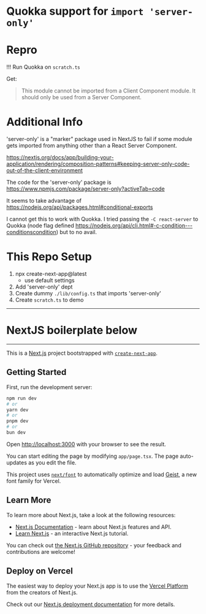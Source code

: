 Quokka support for `import 'server-only'`
========================================

# Repro

!!! Run Quokka on `scratch.ts`

Get:

> This module cannot be imported from a Client Component module. It should only be used from a Server Component.

# Additional Info

'server-only' is a "marker" package used in NextJS to fail if some module gets imported from anything other than a React Server Component.

https://nextjs.org/docs/app/building-your-application/rendering/composition-patterns#keeping-server-only-code-out-of-the-client-environment

The code for the 'server-only' package is https://www.npmjs.com/package/server-only?activeTab=code

It seems to take advantage of https://nodejs.org/api/packages.html#conditional-exports

I cannot get this to work with Quokka. I tried passing the `-C react-server` to Quokka (node flag defined https://nodejs.org/api/cli.html#-c-condition---conditionscondition) but to no avail.

# This Repo Setup

1. npx create-next-app@latest
   * use default settings
2. Add 'server-only' dept
3. Create dummy `./lib/config.ts` that imports 'server-only'
4. Create `scratch.ts` to demo

---

# NextJS boilerplate below

----

This is a [Next.js](https://nextjs.org) project bootstrapped with [`create-next-app`](https://nextjs.org/docs/app/api-reference/cli/create-next-app).

## Getting Started

First, run the development server:

```bash
npm run dev
# or
yarn dev
# or
pnpm dev
# or
bun dev
```

Open [http://localhost:3000](http://localhost:3000) with your browser to see the result.

You can start editing the page by modifying `app/page.tsx`. The page auto-updates as you edit the file.

This project uses [`next/font`](https://nextjs.org/docs/app/building-your-application/optimizing/fonts) to automatically optimize and load [Geist](https://vercel.com/font), a new font family for Vercel.

## Learn More

To learn more about Next.js, take a look at the following resources:

- [Next.js Documentation](https://nextjs.org/docs) - learn about Next.js features and API.
- [Learn Next.js](https://nextjs.org/learn) - an interactive Next.js tutorial.

You can check out [the Next.js GitHub repository](https://github.com/vercel/next.js) - your feedback and contributions are welcome!

## Deploy on Vercel

The easiest way to deploy your Next.js app is to use the [Vercel Platform](https://vercel.com/new?utm_medium=default-template&filter=next.js&utm_source=create-next-app&utm_campaign=create-next-app-readme) from the creators of Next.js.

Check out our [Next.js deployment documentation](https://nextjs.org/docs/app/building-your-application/deploying) for more details.
